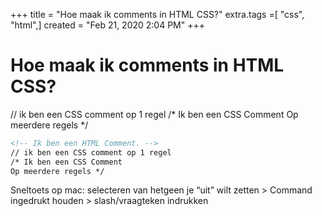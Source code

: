 +++
title = "Hoe maak ik comments in HTML CSS?"
extra.tags =[ "css", "html",]
created = "Feb 21, 2020 2:04 PM"
+++
# Hoe maak ik comments in HTML CSS?
<!-- Ik ben een HTML Comment. -->
// ik ben een CSS comment op 1 regel
/* Ik ben een CSS Comment
Op meerdere regels */

```html
<!-- Ik ben een HTML Comment. --> 
// ik ben een CSS comment op 1 regel 
/* Ik ben een CSS Comment 
Op meerdere regels */
```

Sneltoets op mac:  selecteren van hetgeen je “uit” wilt zetten > Command ingedrukt houden > slash/vraagteken indrukken